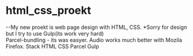 # html_css_proekt

--My new proekt is web page design with HTML, CSS.
*Sorry for design but I try to use  Gulp(its work very hard)<br>
                                    Parcel-bundling - its was easyer.
                                    Audio works much better with Mozila Firefox.
Stack    HTML
         CSS
         Parcel
         Gulp

